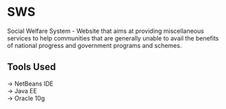 # SWS
Social Welfare System - Website that aims at providing miscellaneous services to help communities that are generally unable to avail the benefits of national progress and government programs and schemes.

## Tools Used
-> NetBeans IDE \
-> Java EE \
-> Oracle 10g
